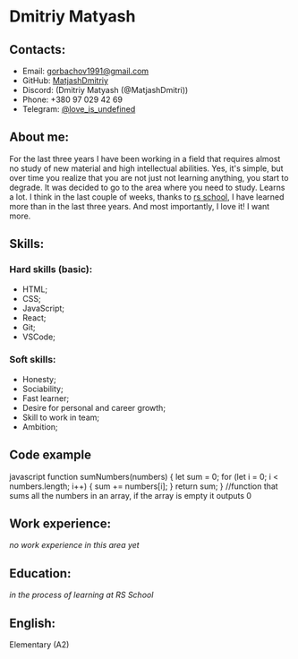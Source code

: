 # Dmitriy Matyash

## Contacts:
* Email: gorbachov1991@gmail.com
* GitHub: [MatjashDmitriy](https://github.com/MatjashDmitriy)                           
* Discord: (Dmitriy Matyash (@MatjashDmitri))                            
* Phone: +380 97 029 42 69                         
* Telegram: [@love_is_undefined](https://t.me/love_is_undefined)

## About me:
For the last three years I have been working in a field that requires almost no study of new material and high intellectual abilities. 
Yes, it's simple, but over time you realize that you are not just not learning anything, you start to degrade. 
It was decided to go to the area where you need to study. Learns a lot. 
I think in the last couple of weeks, thanks to [rs school](https://rs.school/), 
I have learned more than in the last three years. And most importantly, I love it! I want more.

## Skills:

### Hard skills (basic):
* HTML;
* CSS;
* JavaScript;
* React;
* Git;
* VSCode;

### Soft skills:
* Honesty;
* Sociability;
* Fast learner;
* Desire for personal and career growth; 
* Skill to work in team;
* Ambition;

## Code example
    
javascript
function sumNumbers(numbers) {
  let sum = 0;
  for (let i = 0; i < numbers.length; i++) {
    sum += numbers[i];
  }
  return sum;
}
//function that sums all the numbers in an array, if the array is empty it outputs 0

## Work experience:
*no work experience in this area yet*
## Education:
*in the process of learning at RS School*
## English:
Elementary (A2)

